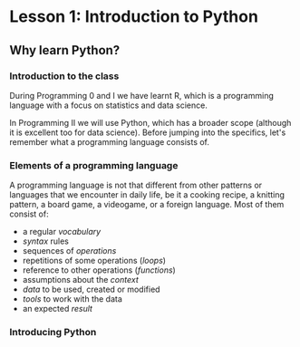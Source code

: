 # Lesson 1: Introduction to Python

## Why learn Python?

### Introduction to the class
During Programming 0 and I we have learnt R, which is a programming language with a focus on statistics and data science.

In Programming II we will use Python, which has a broader scope (although it is excellent too for data science). Before jumping into the specifics, let's remember what a programming language consists of.

### Elements of a programming language
A programming language is not that different from other patterns or languages that we encounter in daily life, be it a cooking recipe, a knitting pattern, a board game, a videogame, or a foreign language. Most of them consist of:
- a regular _vocabulary_
- _syntax_ rules
- sequences of _operations_
- repetitions of some operations (_loops_)
- reference to other operations (_functions_)
- assumptions about the _context_
- _data_ to be used, created or modified
- _tools_ to work with the data
- an expected _result_

### Introducing Python

